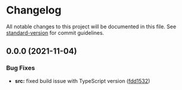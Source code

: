 # Changelog

All notable changes to this project will be documented in this file. See [standard-version](https://github.com/conventional-changelog/standard-version) for commit guidelines.

## 0.0.0 (2021-11-04)

### Bug Fixes

* **src:** fixed build issue with TypeScript version ([fdd1532](https://github.com/eloquia/qapla/commit/fdd1532480e475fe1192720449d5032e75f01fe8))
